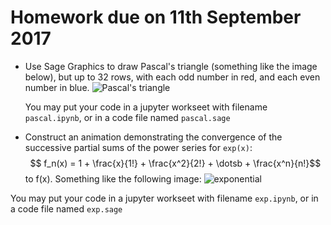 # Homework due on 11th September 2017
* Use Sage Graphics to draw Pascal's triangle (something like the image below), but up to 32 rows, with each odd number in red, and each even number in blue.
![Pascal's triangle](/home/amri/myfiles/myfiles/teaching/prog_course/20170904/PTriangle.gif  "Pascals' triangle")

	You may put your code in a jupyter workseet with filename ``pascal.ipynb``, or in a code file named ``pascal.sage``


* Construct an animation demonstrating the convergence of the successive partial sums of the power series for ``exp(x)``:
$$ f_n(x) = 1 + \frac{x}{1!} + \frac{x^2}{2!} + \dotsb + \frac{x^n}{n!}$$
to f(x). Something like the following image:
![exponential](/home/amri/myfiles/myfiles/teaching/prog_course/20170904/Exp_series.gif  "power series of exponential function")

You may put your code in a jupyter workseet with filename ``exp.ipynb``, or in a code file named ``exp.sage``